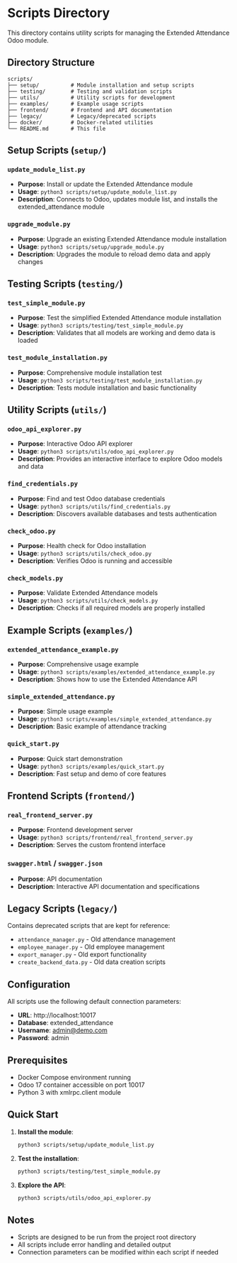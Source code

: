 # Scripts Directory

This directory contains utility scripts for managing the Extended Attendance Odoo module.

## Directory Structure

```
scripts/
├── setup/          # Module installation and setup scripts
├── testing/        # Testing and validation scripts
├── utils/          # Utility scripts for development
├── examples/       # Example usage scripts
├── frontend/       # Frontend and API documentation
├── legacy/         # Legacy/deprecated scripts
├── docker/         # Docker-related utilities
└── README.md       # This file
```

## Setup Scripts (`setup/`)

### `update_module_list.py`
- **Purpose**: Install or update the Extended Attendance module
- **Usage**: `python3 scripts/setup/update_module_list.py`
- **Description**: Connects to Odoo, updates module list, and installs the extended_attendance module

### `upgrade_module.py`
- **Purpose**: Upgrade an existing Extended Attendance module installation
- **Usage**: `python3 scripts/setup/upgrade_module.py`
- **Description**: Upgrades the module to reload demo data and apply changes

## Testing Scripts (`testing/`)

### `test_simple_module.py`
- **Purpose**: Test the simplified Extended Attendance module installation
- **Usage**: `python3 scripts/testing/test_simple_module.py`
- **Description**: Validates that all models are working and demo data is loaded

### `test_module_installation.py`
- **Purpose**: Comprehensive module installation test
- **Usage**: `python3 scripts/testing/test_module_installation.py`
- **Description**: Tests module installation and basic functionality

## Utility Scripts (`utils/`)

### `odoo_api_explorer.py`
- **Purpose**: Interactive Odoo API explorer
- **Usage**: `python3 scripts/utils/odoo_api_explorer.py`
- **Description**: Provides an interactive interface to explore Odoo models and data

### `find_credentials.py`
- **Purpose**: Find and test Odoo database credentials
- **Usage**: `python3 scripts/utils/find_credentials.py`
- **Description**: Discovers available databases and tests authentication

### `check_odoo.py`
- **Purpose**: Health check for Odoo installation
- **Usage**: `python3 scripts/utils/check_odoo.py`
- **Description**: Verifies Odoo is running and accessible

### `check_models.py`
- **Purpose**: Validate Extended Attendance models
- **Usage**: `python3 scripts/utils/check_models.py`
- **Description**: Checks if all required models are properly installed

## Example Scripts (`examples/`)

### `extended_attendance_example.py`
- **Purpose**: Comprehensive usage example
- **Usage**: `python3 scripts/examples/extended_attendance_example.py`
- **Description**: Shows how to use the Extended Attendance API

### `simple_extended_attendance.py`
- **Purpose**: Simple usage example
- **Usage**: `python3 scripts/examples/simple_extended_attendance.py`
- **Description**: Basic example of attendance tracking

### `quick_start.py`
- **Purpose**: Quick start demonstration
- **Usage**: `python3 scripts/examples/quick_start.py`
- **Description**: Fast setup and demo of core features

## Frontend Scripts (`frontend/`)

### `real_frontend_server.py`
- **Purpose**: Frontend development server
- **Usage**: `python3 scripts/frontend/real_frontend_server.py`
- **Description**: Serves the custom frontend interface

### `swagger.html` / `swagger.json`
- **Purpose**: API documentation
- **Description**: Interactive API documentation and specifications

## Legacy Scripts (`legacy/`)

Contains deprecated scripts that are kept for reference:
- `attendance_manager.py` - Old attendance management
- `employee_manager.py` - Old employee management
- `export_manager.py` - Old export functionality
- `create_backend_data.py` - Old data creation scripts

## Configuration

All scripts use the following default connection parameters:
- **URL**: http://localhost:10017
- **Database**: extended_attendance
- **Username**: admin@demo.com
- **Password**: admin

## Prerequisites

- Docker Compose environment running
- Odoo 17 container accessible on port 10017
- Python 3 with xmlrpc.client module

## Quick Start

1. **Install the module**:
   ```bash
   python3 scripts/setup/update_module_list.py
   ```

2. **Test the installation**:
   ```bash
   python3 scripts/testing/test_simple_module.py
   ```

3. **Explore the API**:
   ```bash
   python3 scripts/utils/odoo_api_explorer.py
   ```

## Notes

- Scripts are designed to be run from the project root directory
- All scripts include error handling and detailed output
- Connection parameters can be modified within each script if needed
